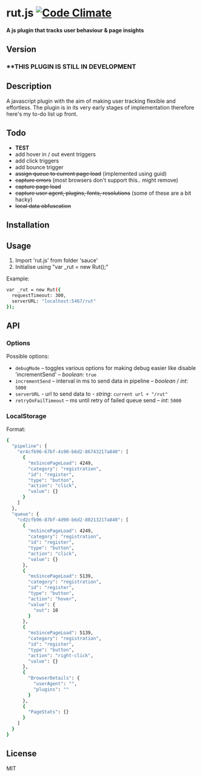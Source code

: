 # rut.js [![Code Climate](https://codeclimate.com/github/frg/rut-js/badges/gpa.svg)](https://codeclimate.com/github/frg/rut-js)
#### A js plugin that tracks user behaviour & page insights

## Version
### **THIS PLUGIN IS STILL IN DEVELOPMENT

## Description
A javascript plugin with the aim of making user tracking flexible and effortless. The plugin is in its very early stages of implementation therefore here's my to-do list up front.

## Todo
 - **TEST**
 - add hover in / out event triggers
 - add click triggers
 - add bounce trigger
 - ~~assign queue to current page load~~ (implemented using guid)
 - ~~capture errors~~ (most browsers don't support this.. might remove)
 - ~~capture page load~~
 - ~~capture user agent, plugins, fonts, resolutions~~ (some of these are a bit hacky)
 - ~~local data obfuscation~~

##  Installation

##  Usage
1. Import 'rut.js' from folder 'sauce'
3. Initialise using "var _rut = new Rut();"

Example:

```sh
var _rut = new Rut({
  requestTimeout: 300,
  serverURL: "localhost:5467/rut"
});
```

## API

### Options
Possible options:

* `debugMode` – toggles various options for making debug easier like disable 'incrementSend' – *boolean*: `true`
* `incrementSend` – interval in ms to send data in pipeline – *boolean* / *int*: `5000`
* `serverURL` - url to send data to - *string*: `current url + "/rut"`
* `retryOnFailTimeout` – ms until retry of failed queue send – *int*: `5000`

### LocalStorage
Format:

```sh
{
  "pipeline": {
    "er4cfb96-67bf-4s90-b6d2-86743217a840": [
      {
        "msSincePageLoad": 4249,
        "category": "registration",
        "id": "register",
        "type": "button",
        "action": "click",
        "value": {}
      }
    ]
  },
  "queue": {
    "cd2cfb96-87bf-4d90-b6d2-80213217a840": [
      {
        "msSincePageLoad": 4249,
        "category": "registration",
        "id": "register",
        "type": "button",
        "action": "click",
        "value": {}
      },
      {
        "msSincePageLoad": 5139,
        "category": "registration",
        "id": "register",
        "type": "button",
        "action": "hover",
        "value": {
          "out": 10
        }
      },
      {
        "msSincePageLoad": 5139,
        "category": "registration",
        "id": "register",
        "type": "button",
        "action": "right-click",
        "value": {}
      },
      {
        "BrowserDetails": {
          "userAgent": "",
          "plugins": ""
        }
      },
      {
        "PageStats": {}
      }
    ]
  }
}
```

## License
MIT
